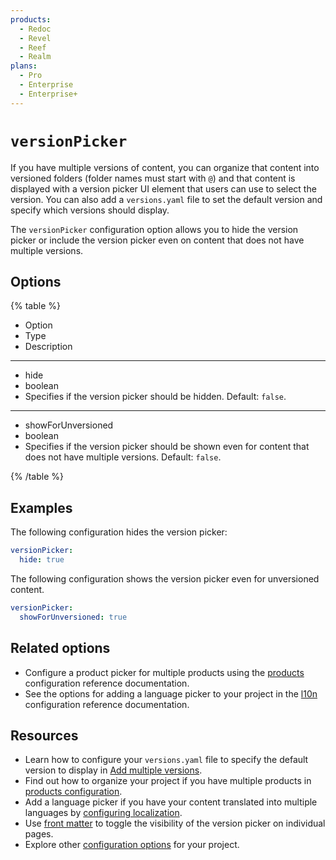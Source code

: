```yaml
---
products:
  - Redoc
  - Revel
  - Reef
  - Realm
plans:
  - Pro
  - Enterprise
  - Enterprise+
---
```

# `versionPicker`

If you have multiple versions of content, you can organize that content into versioned folders (folder names must start with `@`) and that content is displayed with a version picker UI element that users can use to select the version.
You can also add a `versions.yaml` file to set the default version and specify which versions should display.

The `versionPicker` configuration option allows you to hide the version picker or include the version picker even on content that does not have multiple versions.

## Options

{% table %}

- Option
- Type
- Description

---

- hide
- boolean
- Specifies if the version picker should be hidden.
  Default: `false`.

---

- showForUnversioned
- boolean
- Specifies if the version picker should be shown even for content that does not have multiple versions.
  Default: `false`.

{% /table %}

## Examples

The following configuration hides the version picker:

```yaml
versionPicker:
  hide: true
```

The following configuration shows the version picker even for unversioned content.

```yaml
versionPicker:
  showForUnversioned: true
```

## Related options

- Configure a product picker for multiple products using the [products](./products.md) configuration reference documentation.
- See the options for adding a language picker to your project in the [l10n](./l10n.md) configuration reference documentation.

## Resources

- Learn how to configure your `versions.yaml` file to specify the default version to display in [Add multiple versions](../content/versions.md).
- Find out how to organize your project if you have multiple products in [products configuration](./products.md).
- Add a language picker if you have your content translated into multiple languages by [configuring localization](./l10n.md).
- Use [front matter](./front-matter-config.md) to toggle the visibility of the version picker on individual pages.
- Explore other [configuration options](./index.md) for your project.

